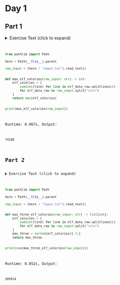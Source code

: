 # Day 1
## Part 1

<details><summary>Exercise Text (click to expand)</summary>
<article class="day-desc">
  <h2>--- Day 1: Calorie Counting ---</h2>
  <p>
    Santa's reindeer typically eat regular reindeer food, but they need a lot of
    <a href="/2018/day/25">magical energy</a> to deliver presents on Christmas.
    For that, their favorite snack is a special type of
    <em class="star">star</em> fruit that only grows deep in the jungle. The
    Elves have brought you on their annual expedition to the grove where the
    fruit grows.
  </p>
  <p>
    To supply enough magical energy, the expedition needs to retrieve a minimum
    of <em class="star">fifty stars</em> by December 25th. Although the Elves
    assure you that the grove has plenty of fruit, you decide to grab any fruit
    you see along the way, just in case.
  </p>
  <p>
    Collect stars by solving puzzles. Two puzzles will be made available on each
    day in the Advent calendar; the second puzzle is unlocked when you complete
    the first. Each puzzle grants <em class="star">one star</em>. Good luck!
  </p>
  <p>
    The jungle must be too overgrown and difficult to navigate in vehicles or
    access from the air; the Elves' expedition traditionally goes on foot. As
    your boats approach land, the Elves begin taking inventory of their
    supplies. One important consideration is food - in particular, the number of
    <em>Calories</em> each Elf is carrying (your puzzle input).
  </p>
  <p>
    The Elves take turns writing down the number of Calories contained by the
    various meals, snacks, rations,
    <span
      title='By "etc", you&apos;re pretty sure they just mean "more snacks".'
      >etc.</span
    >
    that they've brought with them, one item per line. Each Elf separates their
    own inventory from the previous Elf's inventory (if any) by a blank line.
  </p>
  <p>
    For example, suppose the Elves finish writing their items' Calories and end
    up with the following list:
  </p>
  <pre><code>1000
    2000
    3000
    
    4000
    
    5000
    6000
    
    7000
    8000
    9000
    
    10000
    </code></pre>
  <p>This list represents the Calories of the food carried by five Elves:</p>
  <ul>
    <li>
      The first Elf is carrying food with <code>1000</code>, <code>2000</code>,
      and <code>3000</code> Calories, a total of
      <code><em>6000</em></code> Calories.
    </li>
    <li>
      The second Elf is carrying one food item with
      <code><em>4000</em></code> Calories.
    </li>
    <li>
      The third Elf is carrying food with <code>5000</code> and
      <code>6000</code> Calories, a total of
      <code><em>11000</em></code> Calories.
    </li>
    <li>
      The fourth Elf is carrying food with <code>7000</code>, <code>8000</code>,
      and <code>9000</code> Calories, a total of
      <code><em>24000</em></code> Calories.
    </li>
    <li>
      The fifth Elf is carrying one food item with
      <code><em>10000</em></code> Calories.
    </li>
  </ul>
  <p>
    In case the Elves get hungry and need extra snacks, they need to know which
    Elf to ask: they'd like to know how many Calories are being carried by the
    Elf carrying the <em>most</em> Calories. In the example above, this is
    <em><code>24000</code></em> (carried by the fourth Elf).
  </p>
  <p>
    Find the Elf carrying the most Calories.
    <em>How many total Calories is that Elf carrying?</em>
  </p>
</article>

</details>

```python
from pathlib import Path

here = Path(__file__).parent

raw_input = (here / "input.txt").read_text()


def max_elf_calories(raw_input: str) -> int:
    elf_calories = [
        sum(int(line) for line in elf_data_raw.splitlines())
        for elf_data_raw in raw_input.split("\n\n")
    ]
    return max(elf_calories)


print(max_elf_calories(raw_input))

```
Runtime: 0.067s, Output:
```
74198
```
## Part 2

<details><summary>Exercise Text (click to expand)</summary>
<article class="day-desc">
  <h2 id="part2">--- Part Two ---</h2>
  <p>
    By the time you calculate the answer to the Elves' question, they've already
    realized that the Elf carrying the most Calories of food might eventually
    <em>run out of snacks</em>.
  </p>
  <p>
    To avoid this unacceptable situation, the Elves would instead like to know
    the total Calories carried by the <em>top three</em> Elves carrying the most
    Calories. That way, even if one of those Elves runs out of snacks, they
    still have two backups.
  </p>
  <p>
    In the example above, the top three Elves are the fourth Elf (with
    <code>24000</code> Calories), then the third Elf (with
    <code>11000</code> Calories), then the fifth Elf (with
    <code>10000</code> Calories). The sum of the Calories carried by these three
    elves is <code><em>45000</em></code
    >.
  </p>
  <p>
    Find the top three Elves carrying the most Calories.
    <em>How many Calories are those Elves carrying in total?</em>
  </p>
</article>

</details>

```python
from pathlib import Path

here = Path(__file__).parent

raw_input = (here / "input.txt").read_text()


def max_three_elf_calories(raw_input: str) -> list[int]:
    elf_calories = [
        sum(int(line) for line in elf_data_raw.splitlines())
        for elf_data_raw in raw_input.split("\n\n")
    ]
    max_three = sorted(elf_calories)[-3:]
    return max_three


print(sum(max_three_elf_calories(raw_input)))

```
Runtime: 0.052s, Output:
```
209914
```